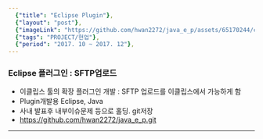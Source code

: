 ```yaml
---
  {"title": "Eclipse Plugin"},
  {"layout": "post"},
  {"imageLink": "https://github.com/hwan2272/java_e_p/assets/65170244/c0583449-35bf-4d1a-a36f-2ad8da11ce5b"},
  {"tags": "PROJECT/현업"},
  {"period": "2017. 10 ~ 2017. 12"},
---
```


### Eclipse 플러그인 : SFTP업로드

- 이클립스 툴의 확장 플러그인 개발 : SFTP 업로드를 이클립스에서 가능하게 함
- Plugin개발용 Eclipse, Java
- 사내 발표후 내부이슈문제 등으로 홀딩. git저장
- https://github.com/hwan2272/java_e_p.git

---

